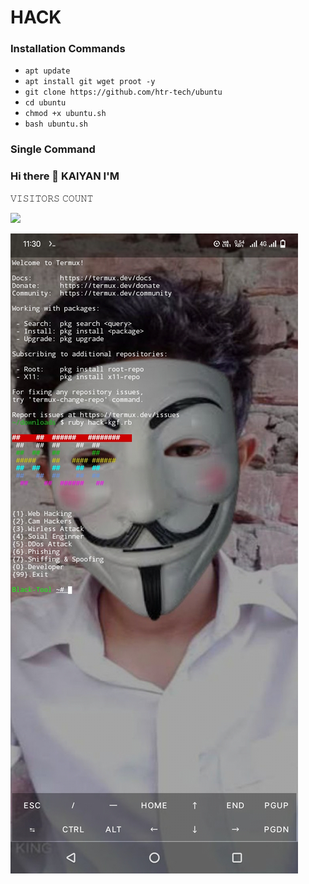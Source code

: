 # HACK
### Installation Commands
* ```apt update```
* ```apt install git wget proot -y```
* ```git clone https://github.com/htr-tech/ubuntu```
* ```cd ubuntu```
* ```chmod +x ubuntu.sh```
* ```bash ubuntu.sh```

### Single Command
### Hi there 👋 KAlYAN I'M 

𝚅𝙸𝚂𝙸𝚃𝙾𝚁𝚂 𝙲𝙾𝚄𝙽𝚃

 <img src="https://profile-counter.glitch.me/freeCodeCamp/count.svg" />

</p>


![20200808_160757](https://github.com/KGF-TEM/HACK/blob/main/Screenshot_20241028_113017.jpg)
